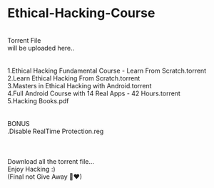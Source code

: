 # Ethical-Hacking-Course
 <br />
Torrent File <br />
will be uploaded here.. <br />
<br />
<br />
1.Ethical Hacking Fundamental Course - Learn From Scratch.torrent <br />
2.Learn Ethical Hacking From Scratch.torrent <br />
3.Masters in Ethical Hacking with Android.torrent <br />
4.Full Android Course with 14 Real Apps - 42 Hours.torrent <br />
5.Hacking Books.pdf <br />
<br />
<br />
BONUS  <br />
 .Disable RealTime Protection.reg <br />
 <br />
 <br />
 <br />
Download all the torrent file...  <br />
Enjoy Hacking :) <br />
(Final not Give Away 🎈♥) <br />

